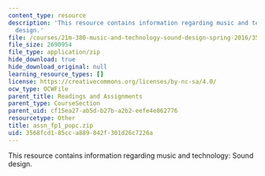 ```yaml
---
content_type: resource
description: 'This resource contains information regarding music and technology: Sound
  design.'
file: /courses/21m-380-music-and-technology-sound-design-spring-2016/3568fcd185cca889842f301d26c7226a_assn_fp1_popc.zip
file_size: 2690954
file_type: application/zip
hide_download: true
hide_download_original: null
learning_resource_types: []
license: https://creativecommons.org/licenses/by-nc-sa/4.0/
ocw_type: OCWFile
parent_title: Readings and Assignments
parent_type: CourseSection
parent_uid: cf15ea27-ab5d-b27b-a2b2-eefe4e862776
resourcetype: Other
title: assn_fp1_popc.zip
uid: 3568fcd1-85cc-a889-842f-301d26c7226a
---
```

This resource contains information regarding music and technology: Sound design.